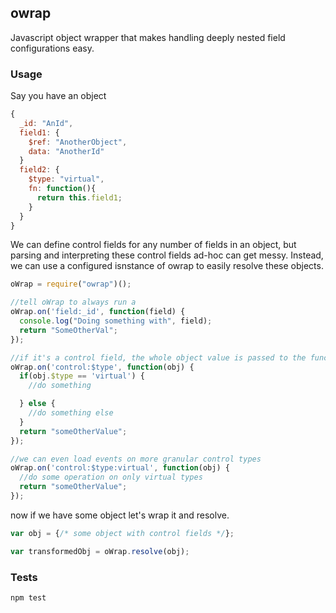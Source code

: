 ## owrap

Javascript object wrapper that makes handling deeply nested field configurations easy.

### Usage
Say you have an object
```javascript
{
  _id: "AnId",
  field1: {
    $ref: "AnotherObject",
    data: "AnotherId"
  }
  field2: {
    $type: "virtual",
    fn: function(){
      return this.field1;
    }
  }
}
```
We can define control fields for any number of fields in an object, but parsing and interpreting these
control fields ad-hoc can get messy. Instead, we can use a configured isnstance of owrap to easily resolve
these objects.

```javascript
oWrap = require("owrap")();

//tell oWrap to always run a
oWrap.on('field:_id', function(field) {
  console.log("Doing something with", field);
  return "SomeOtherVal";
});

//if it's a control field, the whole object value is passed to the function.
oWrap.on('control:$type', function(obj) {
  if(obj.$type == 'virtual') {
    //do something

  } else {
    //do something else
  }
  return "someOtherValue";
});

//we can even load events on more granular control types
oWrap.on('control:$type:virtual', function(obj) {
  //do some operation on only virtual types
  return "someOtherValue";
});
```
now if we have some object let's wrap it and resolve.
```javascript
var obj = {/* some object with control fields */};

var transformedObj = oWrap.resolve(obj);
```

### Tests
```bash
npm test
```
